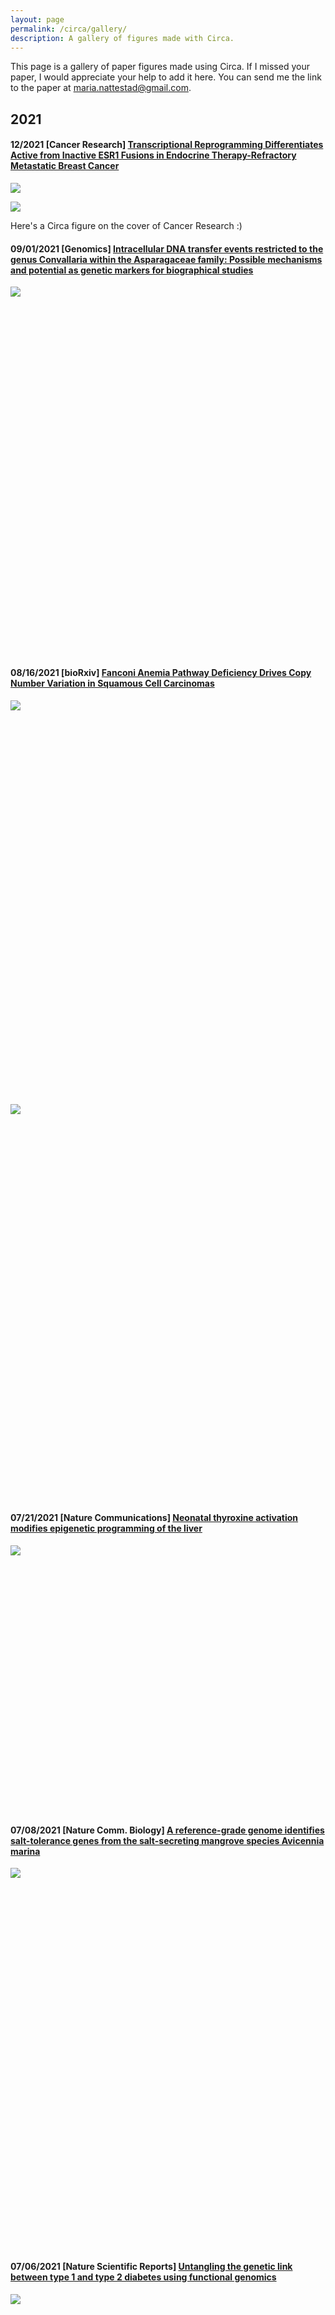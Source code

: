 ```yaml
---
layout: page
permalink: /circa/gallery/
description: A gallery of figures made with Circa.
---
```


This page is a gallery of paper figures made using Circa. If I missed your paper, I would appreciate your help to add it here. You can send me the link to the paper at maria.nattestad@gmail.com.

## 2021

#### 12/2021 [Cancer Research] [Transcriptional Reprogramming Differentiates Active from Inactive ESR1 Fusions in Endocrine Therapy-Refractory Metastatic Breast Cancer](https://cancerres.aacrjournals.org/content/81/24/6259)

![](/assets/circa/gallery/cancer-research-cover-mini.png)

![](/assets/circa/gallery/cancer-research-cover.png)

Here's a Circa figure on the cover of Cancer Research :)

#### 09/01/2021 [Genomics] [Intracellular DNA transfer events restricted to the genus Convallaria within the Asparagaceae family: Possible mechanisms and potential as genetic markers for biographical studies](https://www.sciencedirect.com/science/article/pii/S0888754321002494)

<span style="overflow: hidden; display: inline-block; margin: 0.00px 0.00px; border: 0.00px solid #000000; transform: rotate(0.00rad) translateZ(0px); -webkit-transform: rotate(0.00rad) translateZ(0px); width: 624.00px; height: 589.33px;">![](/assets/circa/gallery/image2.png)</span>


#### 08/16/2021 [bioRxiv] [Fanconi Anemia Pathway Deficiency Drives Copy Number Variation in Squamous Cell Carcinomas](https://www.biorxiv.org/content/10.1101/2021.08.14.456365v1?ct=)

<span style="overflow: hidden; display: inline-block; margin: 0.00px 0.00px; border: 0.00px solid #000000; transform: rotate(0.00rad) translateZ(0px); -webkit-transform: rotate(0.00rad) translateZ(0px); width: 624.00px; height: 646.67px;">![](/assets/circa/gallery/image8.png)</span><span style="overflow: hidden; display: inline-block; margin: 0.00px 0.00px; border: 0.00px solid #000000; transform: rotate(0.00rad) translateZ(0px); -webkit-transform: rotate(0.00rad) translateZ(0px); width: 624.00px; height: 633.33px;">![](/assets/circa/gallery/image10.png)</span>


#### 07/21/2021 [Nature Communications] [Neonatal thyroxine activation modifies epigenetic programming of the liver](https://www.nature.com/articles/s41467-021-24748-8)

<span style="overflow: hidden; display: inline-block; margin: 0.00px 0.00px; border: 0.00px solid #000000; transform: rotate(0.00rad) translateZ(0px); -webkit-transform: rotate(0.00rad) translateZ(0px); width: 557.50px; height: 427.18px;">![](/assets/circa/gallery/image11.png)</span>


#### 07/08/2021 [Nature Comm. Biology] [A reference-grade genome identifies salt-tolerance genes from the salt-secreting mangrove species Avicennia marina](https://www.nature.com/articles/s42003-021-02384-8)

<span style="overflow: hidden; display: inline-block; margin: 0.00px 0.00px; border: 0.00px solid #000000; transform: rotate(0.00rad) translateZ(0px); -webkit-transform: rotate(0.00rad) translateZ(0px); width: 624.00px; height: 609.33px;">![](/assets/circa/gallery/image21.png)</span>


#### 07/06/2021 [Nature Scientific Reports] [Untangling the genetic link between type 1 and type 2 diabetes using functional genomics](https://www.nature.com/articles/s41598-021-93346-x)

<span style="overflow: hidden; display: inline-block; margin: 0.00px 0.00px; border: 0.00px solid #000000; transform: rotate(0.00rad) translateZ(0px); -webkit-transform: rotate(0.00rad) translateZ(0px); width: 624.00px; height: 542.67px;">![](/assets/circa/gallery/image19.png)</span>


#### 07/01/2021 [Cover!] [Plant Science Today] [Whole-genome sequencing of three local rice varieties in Vietnam](https://horizonepublishing.com/journals/index.php/PST/article/view/1047)

<span style="overflow: hidden; display: inline-block; margin: 0.00px 0.00px; border: 0.00px solid #000000; transform: rotate(0.00rad) translateZ(0px); -webkit-transform: rotate(0.00rad) translateZ(0px); width: 355.22px; height: 500.03px;">![](/assets/circa/gallery/image12.png)</span>


#### 07/01/2021 [Env. Microbiology] [Antarctic desert soil bacteria exhibit high novel natural product potential, evaluated through long-read genome sequencing and comparative genomics](https://sfamjournals.onlinelibrary.wiley.com/doi/abs/10.1111/1462-2920.15300)

<span style="overflow: hidden; display: inline-block; margin: 0.00px 0.00px; border: 0.00px solid #000000; transform: rotate(0.00rad) translateZ(0px); -webkit-transform: rotate(0.00rad) translateZ(0px); width: 624.00px; height: 445.33px;">![](/assets/circa/gallery/image7.png)</span>


#### 06/01/2021 [Molecular Phylogenetics and Evolution] [A 313 plastome phylogenomic analysis of Pooideae: Exploring relationships among the largest subfamily of grasses](https://www.sciencedirect.com/science/article/pii/S1055790321000439)

<span style="overflow: hidden; display: inline-block; margin: 0.00px 0.00px; border: 0.00px solid #000000; transform: rotate(0.00rad) translateZ(0px); -webkit-transform: rotate(0.00rad) translateZ(0px); width: 578.00px; height: 578.00px;">![](/assets/circa/gallery/image14.png)</span>


#### 05/10/2021 [Nature Comm. Biology] [Pests, diseases, and aridity have shaped the genome of Corymbia citriodora](https://www.nature.com/articles/s42003-021-02009-0)

<span style="overflow: hidden; display: inline-block; margin: 0.00px 0.00px; border: 0.00px solid #000000; transform: rotate(0.00rad) translateZ(0px); -webkit-transform: rotate(0.00rad) translateZ(0px); width: 624.00px; height: 318.67px;">![](/assets/circa/gallery/image16.png)</span>


#### 05/08/2021 [Genome Biology and Evolution] [Chromosome-Level Assembly of the Atlantic Silverside Genome Reveals Extreme Levels of Sequence Diversity and Structural Genetic Variation](https://academic.oup.com/gbe/article/13/6/evab098/6272586?login=true)

<span style="overflow: hidden; display: inline-block; margin: 0.00px 0.00px; border: 0.00px solid #000000; transform: rotate(0.00rad) translateZ(0px); -webkit-transform: rotate(0.00rad) translateZ(0px); width: 624.00px; height: 352.00px;">![](/assets/circa/gallery/image17.png)</span>


#### 04/26/2021 [PLoS One] [Trends in antimicrobial resistance amongst pathogens isolated from blood and cerebrospinal fluid cultures in Pakistan (2011-2015): A retrospective cross-sectional study](https://journals.plos.org/plosone/article?id=10.1371/journal.pone.0250226)

<span style="overflow: hidden; display: inline-block; margin: 0.00px 0.00px; border: 0.00px solid #000000; transform: rotate(0.00rad) translateZ(0px); -webkit-transform: rotate(0.00rad) translateZ(0px); width: 624.00px; height: 620.00px;">![](/assets/circa/gallery/image20.png)</span>


#### 04/08/2021 [Crop Science] [High-density linkage map construction and QTL analysis of fiber quality and lint percentage in tetraploid cotton](https://acsess.onlinelibrary.wiley.com/doi/abs/10.1002/csc2.20519)

(Unable to access full paper)


#### 04/02/2021 [bioRxiv] [Chromosomal rearrangements but no change of genes and transposable elements repertoires in an invasive forest-pathogenic fungus](https://www.biorxiv.org/content/10.1101/2021.03.09.434572v3.abstract)

<span style="overflow: hidden; display: inline-block; margin: 0.00px 0.00px; border: 0.00px solid #000000; transform: rotate(0.00rad) translateZ(0px); -webkit-transform: rotate(0.00rad) translateZ(0px); width: 519.50px; height: 496.32px;">![](/assets/circa/gallery/image6.png)</span>

<span style="overflow: hidden; display: inline-block; margin: 0.00px 0.00px; border: 0.00px solid #000000; transform: rotate(0.00rad) translateZ(0px); -webkit-transform: rotate(0.00rad) translateZ(0px); width: 624.00px; height: 280.00px;">![](/assets/circa/gallery/image18.png)</span>


#### 03/31/2021 [Frontiers in Plant Science] [Changes in DNA Methylation in Arabidopsis thaliana Plants Exposed Over Multiple Generations to Gamma Radiation](https://www.frontiersin.org/articles/10.3389/fpls.2021.611783/full)

<span style="overflow: hidden; display: inline-block; margin: 0.00px 0.00px; border: 0.00px solid #000000; transform: rotate(0.00rad) translateZ(0px); -webkit-transform: rotate(0.00rad) translateZ(0px); width: 624.00px; height: 581.33px;">![](/assets/circa/gallery/image15.png)</span>


#### 03/18/2021 [Nature Scientific Reports] [Genome-wide methylome analysis of two strains belonging to the hypervirulent Neisseria meningitidis serogroup W ST-11 clonal complex](https://www.nature.com/articles/s41598-021-85266-7)

<span style="overflow: hidden; display: inline-block; margin: 0.00px 0.00px; border: 0.00px solid #000000; transform: rotate(0.00rad) translateZ(0px); -webkit-transform: rotate(0.00rad) translateZ(0px); width: 285.50px; height: 274.00px;">![](/assets/circa/gallery/image13.png)</span>

<span style="overflow: hidden; display: inline-block; margin: 0.00px 0.00px; border: 0.00px solid #000000; transform: rotate(0.00rad) translateZ(0px); -webkit-transform: rotate(0.00rad) translateZ(0px); width: 318.43px; height: 271.14px;">![](/assets/circa/gallery/image3.png)</span>


#### 02/24/2021 [Plant, Cell & Env] [Deciphering the genetic basis of wheat seminal root anatomy uncovers ancestral axial conductance alleles](https://onlinelibrary.wiley.com/doi/abs/10.1111/pce.14035)

(Unable to access full paper)


#### 02/05/2021 [G3 Genes|Genomes|Genetics] [Chromosome-level genome assembly and structural variant analysis of two laboratory yeast strains from the Peterhof Genetic Collection lineage](https://academic.oup.com/g3journal/article/11/4/jkab029/6129118?login=true)

<span style="overflow: hidden; display: inline-block; margin: 0.00px 0.00px; border: 0.00px solid #000000; transform: rotate(0.00rad) translateZ(0px); -webkit-transform: rotate(0.00rad) translateZ(0px); width: 624.00px; height: 646.67px;">![](/assets/circa/gallery/image5.png)</span>


#### 01/28/2021 [PLoS Pathogens] [Strain-specific genome evolution in Trypanosoma cruzi, the agent of Chagas disease](https://journals.plos.org/plospathogens/article?id=10.1371/journal.ppat.1009254#)

<span style="overflow: hidden; display: inline-block; margin: 0.00px 0.00px; border: 0.00px solid #000000; transform: rotate(0.00rad) translateZ(0px); -webkit-transform: rotate(0.00rad) translateZ(0px); width: 624.00px; height: 624.00px;">![](/assets/circa/gallery/image9.png)</span>


#### 01/21/2021 [bioRxiv] [APOBEC3A drives acquired resistance to targeted therapies in non-small cell lung cancer](https://www.biorxiv.org/content/10.1101/2021.01.20.426852v1.abstract)

<span style="overflow: hidden; display: inline-block; margin: 0.00px 0.00px; border: 0.00px solid #000000; transform: rotate(0.00rad) translateZ(0px); -webkit-transform: rotate(0.00rad) translateZ(0px); width: 624.00px; height: 334.67px;">![](/assets/circa/gallery/image4.png)</span>


#### 01/01/2021 [Translational Oncology] [RNA-sequencing of IDH-wild-type glioblastoma with chromothripsis identifies novel gene fusions with potential oncogenic properties](https://www.sciencedirect.com/science/article/pii/S1936523320303764)

<span style="overflow: hidden; display: inline-block; margin: 0.00px 0.00px; border: 0.00px solid #000000; transform: rotate(0.00rad) translateZ(0px); -webkit-transform: rotate(0.00rad) translateZ(0px); width: 624.00px; height: 546.67px;">![](/assets/circa/gallery/image1.png)</span>

## 2020

#### 06/11/2020 [Cell] [Illuminating Genetic Mysteries of the Dead Sea Scrolls](https://www.cell.com/cell/fulltext/S0092-8674(20)30552-3)

![](/assets/circa/gallery/dead_sea_scrolls.jpg)


## 2019

## 2018

## 2017
